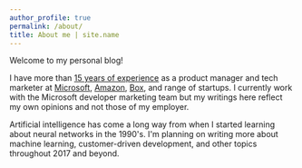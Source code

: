 ```yaml
---
author_profile: true
permalink: /about/
title: About me | site.name
---
```

Welcome to my personal blog!

I have more than [15 years of experience](https://www.linkedin.com/in/jeffhwang) as a product manager and tech marketer at [Microsoft](https://www.microsoft.com/), [Amazon](https://www.amazon.com/), [Box](https://www.box.com/home), and range of startups. I currently work with the Microsoft developer marketing team but my writings here reflect my own opinions and not those of my employer.

Artificial intelligence has come a long way from when I started learning about neural networks in the 1990's. I'm planning on writing more about machine learning, customer-driven development, and other topics throughout 2017 and beyond.